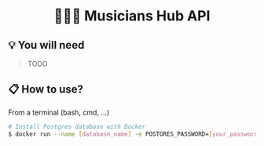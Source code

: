 <div align="center">
  <h1>👨🏻‍🎤 Musicians Hub API</h1>
</div>

## 💡 You will need
> TODO

## 📋 How to use?

From a terminal (bash, cmd, ...)

```bash
# Install Postgres database with Docker
$ docker run --name [database_name] -e POSTGRES_PASSWORD=[your_password] -p 5432:5432 -d postgres
```
